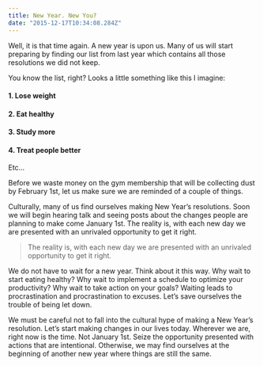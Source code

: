 ```yaml
---
title: New Year. New You?
date: "2015-12-17T10:34:08.284Z"
---
```


Well, it is that time again. A new year is upon us. Many of us will start preparing by finding our list from last year which contains all those resolutions we did not keep.

You know the list, right? Looks a little something like this I imagine:

#### 1. Lose weight

#### 2. Eat healthy

#### 3. Study more

#### 4. Treat people better
Etc…

Before we waste money on the gym membership that will be collecting dust by February 1st, let us make sure we are reminded of a couple of things.

Culturally, many of us find ourselves making New Year’s resolutions. Soon we will begin hearing talk and seeing posts about the changes people are planning to make come January 1st. The reality is, with each new day we are presented with an unrivaled opportunity to get it right.

>The reality is, with each new day we are presented with an unrivaled opportunity to get it right.

We do not have to wait for a new year. Think about it this way. Why wait to start eating healthy? Why wait to implement a schedule to optimize your productivity? Why wait to take action on your goals? Waiting leads to procrastination and procrastination to excuses. Let’s save ourselves the trouble of being let down.

We must be careful not to fall into the cultural hype of making a New Year’s resolution. Let’s start making changes in our lives today. Wherever we are, right now is the time. Not January 1st. Seize the opportunity presented with actions that are intentional. Otherwise, we may find ourselves at the beginning of another new year where things are still the same.